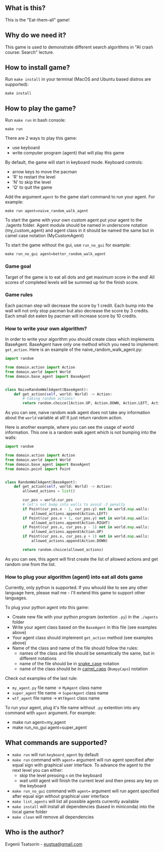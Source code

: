 ## What is this?

This is the "Eat-them-all" game!

## Why do we need it?

This game is used to demonstrate different search algorithms in "AI crash course: Search" lecture.

## How to install game?

Run `make install` in your terminal (MacOS and Ubuntu based distros are supported):

```shell
make install
```

## How to play the game?

Run `make run` in bash console:

```shell
make run
```

There are 2 ways to play this game:

- use keyboard
- write computer program (agent) that will play this game

By default, the game will start in keyboard mode. Keyboard controls:

- arrow keys to move the pacman
- 'R' to restart the level
- 'N' to skip the level
- 'Q' to quit the game

Add the argument `agent` to the game start command to run your agent. For example:

```shell
make run agent=naive_random_walk_agent 
```

To start the game with your own custom agent put your agent to the ./agents folder. Agent module should be named in underscore notation (my_custom_agent) and agent class in it should be named the same but in camel case notation (MyCustomAgent)

To start the game without the gui, use `run_no_gui` for example:

```shell
make run_no_gui agent=better_random_walk_agent
``` 

### Game goal

Target of the game is to eat all dots and get maximum score in the end! All scores of completed levels will be summed up for the finish score.

### Game rules

Each pacman step will decrease the score by 1 credit. Each bump into the wall will not only stop pacman but also decrease the score by 3 credits. Each small dot eaten by pacman will increase score by 10 credits.

### How to write your own algorithm?

In order to write your algorithm you should create class which implements BaseAgent. BaseAgent have only one method which you need to implement: ``get_action``. Here is an example of the naive_random_walk_agent.py:


```python
import random

from domain.action import Action
from domain.world import World
from domain.base_agent import BaseAgent


class NaiveRandomWalkAgent(BaseAgent):
    def get_action(self, world: World) -> Action:
        # taking random actions!
        return random.choice([Action.UP, Action.DOWN, Action.LEFT, Action.RIGHT])
``` 

As you can see, naive random walk agent does not take any information about the ``world`` variable at all! It just return random action.

Here is another example, where you can see the usage of world information. This one is a random walk agent which is not bumping into the walls:


```python
import random

from domain.action import Action
from domain.world import World
from domain.base_agent import BaseAgent
from domain.point import Point


class RandomWalkAgent(BaseAgent):
    def get_action(self, world: World) -> Action:
        allowed_actions = list()

        cur_pos = world.cur_pos
        # let's not bump into walls to avoid -3 penalty
        if Point(cur_pos.x - 1, cur_pos.y) not in world.map.walls:
            allowed_actions.append(Action.LEFT)
        if Point(cur_pos.x + 1, cur_pos.y) not in world.map.walls:
            allowed_actions.append(Action.RIGHT)
        if Point(cur_pos.x, cur_pos.y - 1) not in world.map.walls:
            allowed_actions.append(Action.UP)
        if Point(cur_pos.x, cur_pos.y + 1) not in world.map.walls:
            allowed_actions.append(Action.DOWN)

        return random.choice(allowed_actions)
``` 

As you can see, this agent will first create the list of allowed actions and get random one from the list. 

### How to plug your algorithm (agent) into eat all dots game

Currently, only python is supported. If you whould like to see any other language here, please mail me - I'll extend this game to support other languages.

To plug your python agent into this game:

- Create new file with your python program (extention ``.py``) in the ``./agents`` folder
- Write your agent class based on the ``BaseAgent`` in this file (see examples above)
- Your agent class should implement ``get_action`` method (see examples above)
- Name of the class and name of the file should follow the rules:
    - names of the class and file should be semantically the same, but in different notations
    - name of the file should be in [snake_case](https://en.wikipedia.org/wiki/Snake_case) notation
    - name of the class should be in [camel_caps](https://en.wikipedia.org/wiki/Camel_case) (``BumpyCaps``) notation


Check out examples of the last rule:

- ``my_agent.py`` file name -> ``MyAgent`` class name
- ``super_agent`` file name -> ``SuperAgent`` class name
- ``wtf_agent`` file name -> ``WtfAgent`` class name

To run your agent, plug it's file name without ``.py`` extention into any command with ``agent`` argument. For example:

- make run agent=my_agent
- make run_no_gui agent=super_agent

## What commands are supported?

- ``make run`` will run ``keyboard_agent`` by default
- ``make run`` command with ``agent=`` argument will run agent specified after equal sign with graphical user interface. To advance the agent to the next level you can either:
    - skip the level pressing ``n`` on the keyboard
    - wait until agent will finish the current level and then press any key on the keyboard
- ``make run_no_gui`` command with ``agent=`` argument will run agent specified after equal sign without graphical user interface
- ``make list_agents`` will list all possible agents currently available
- ``make install`` will install all dependencies (based in miniconda) into the local game folder
- ``make clean`` will remove all dependencies

 
## Who is the author?

Evgenii Tsatsorin - eugtsa@gmail.com
